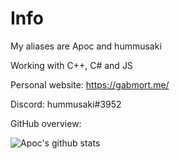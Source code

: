 # Info

My aliases are Apoc and hummusaki

Working with C++, C# and JS

Personal website: https://gabmort.me/

Discord: hummusaki#3952

GitHub overview:

![Apoc's github stats](https://github-readme-stats.vercel.app/api?username=Apoc101&show_icons=true&theme=github_dark&hide=stars&custom_title=Stats)
